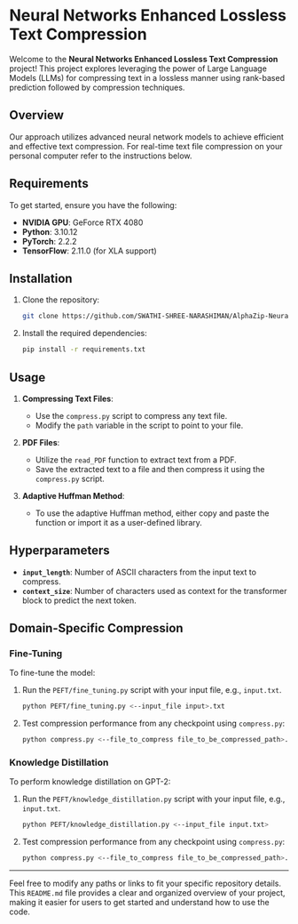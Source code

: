 # Neural Networks Enhanced Lossless Text Compression

Welcome to the **Neural Networks Enhanced Lossless Text Compression** project! This project explores leveraging the power of Large Language Models (LLMs) for compressing text in a lossless manner using rank-based prediction followed by compression techniques.

## Overview

Our approach utilizes advanced neural network models to achieve efficient and effective text compression. For  real-time text file compression on your personal computer refer to the instructions below.

## Requirements

To get started, ensure you have the following:

- **NVIDIA GPU**: GeForce RTX 4080
- **Python**: 3.10.12
- **PyTorch**: 2.2.2
- **TensorFlow**: 2.11.0 (for XLA support)

## Installation

1. Clone the repository:

    ```bash
    git clone https://github.com/SWATHI-SHREE-NARASHIMAN/AlphaZip-Neural-Networks-Enhanced-Lossless-Text-Compression.git
    ```

2. Install the required dependencies:

    ```bash
    pip install -r requirements.txt
    ```

## Usage

1. **Compressing Text Files**:
    - Use the `compress.py` script to compress any text file.
    - Modify the `path` variable in the script to point to your file.

2. **PDF Files**:
    - Utilize the `read_PDF` function to extract text from a PDF.
    - Save the extracted text to a file and then compress it using the `compress.py` script.

3. **Adaptive Huffman Method**:
    - To use the adaptive Huffman method, either copy and paste the function or import it as a user-defined library.

## Hyperparameters

- **`input_length`**: Number of ASCII characters from the input text to compress.
- **`context_size`**: Number of characters used as context for the transformer block to predict the next token.

## Domain-Specific Compression

### Fine-Tuning

To fine-tune the model:

1. Run the `PEFT/fine_tuning.py` script with your input file, e.g., `input.txt`.

    ```bash
    python PEFT/fine_tuning.py <--input_file input>.txt
    ```

2. Test compression performance from any checkpoint using `compress.py`:

    ```bash
    python compress.py <--file_to_compress file_to_be_compressed_path>.txt <--checkpoint current_directory_path/fine_tuning_weights/checkpoint-XXXX>
    ```

### Knowledge Distillation

To perform knowledge distillation on GPT-2:

1. Run the `PEFT/knowledge_distillation.py` script with your input file, e.g., `input.txt`.

    ```bash
    python PEFT/knowledge_distillation.py <--input_file input.txt>
    ```

2. Test compression performance from any checkpoint using `compress.py`:

    ```bash
    python compress.py <--file_to_compress file_to_be_compressed_path>.txt <--checkpoint current_directory_path/knowledge_distillation_weights/checkpoint-XXXX>
    ```



---

Feel free to modify any paths or links to fit your specific repository details. This `README.md` file provides a clear and organized overview of your project, making it easier for users to get started and understand how to use the code.

